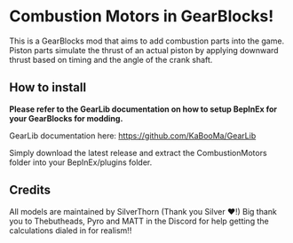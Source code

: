 # Combustion Motors in GearBlocks!
This is a GearBlocks mod that aims to add combustion parts into the game. Piston parts simulate the thrust of an actual piston by applying downward thrust based on timing and the angle of the crank shaft.

## How to install
**Please refer to the GearLib documentation on how to setup BepInEx for your GearBlocks for modding.**

GearLib documentation here: https://github.com/KaBooMa/GearLib

Simply download the latest release and extract the CombustionMotors folder into your BepInEx/plugins folder.

## Credits
All models are maintained by SilverThorn (Thank you Silver ❤️!)
Big thank you to Thebutheads, Pyro and MATT in the Discord for help getting the calculations dialed in for realism!!